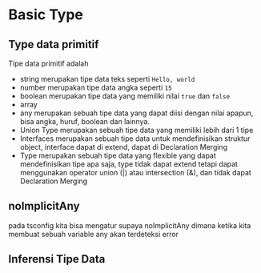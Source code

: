 # Basic Type

## Type data primitif
Tipe data primitif adalah

- string
merupakan tipe data teks seperti `Hello, world`
- number
merupakan tipe data angka seperti `15`
- boolean
merupakan tipe data yang memiliki nilai `true` dan `false`
- array
- any
merupakan sebuah tipe data yang dapat diisi dengan nilai apapun, bisa angka, huruf, boolean dan lainnya.
- Union Type
merupakan sebuah tipe data yang memiliki lebih dari 1 tipe
- Interfaces
merupakan sebuah tipe data untuk mendefinisikan struktur object, interface dapat di extend, dapat di Declaration Merging
- Type
merupakan sebuah tipe data yang flexible yang dapat mendefinisikan tipe apa saja, type tidak dapat extend tetapi dapat menggunakan operator union (|) atau intersection (&), dan tidak dapat Declaration Merging


## noImplicitAny
pada tsconfig kita bisa mengatur supaya noImplicitAny dimana ketika kita membuat sebuah variable any akan terdeteksi error

## Inferensi Tipe Data
